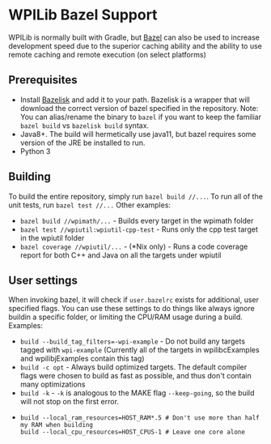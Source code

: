 # WPILib Bazel Support

WPILib is normally built with Gradle, but [Bazel](https://www.bazel.build/) can also be used to increase development speed due to the superior caching ability and the ability to use remote caching and remote execution (on select platforms)


## Prerequisites
- Install [Bazelisk](https://github.com/bazelbuild/bazelisk/releases) and add it to your path. Bazelisk is a wrapper that will download the correct version of bazel specified in the repository. Note: You can alias/rename the binary to `bazel` if you want to keep the familiar `bazel build` vs `bazelisk build` syntax.
- Java8+. The build will hermetically use java11, but bazel requires some version of the JRE be installed to run.
- Python 3

## Building
To build the entire repository, simply run `bazel build //...`. To run all of the unit tests, run `bazel test //...`
Other examples:
- `bazel build //wpimath/...` - Builds every target in the wpimath folder
- `bazel test //wpiutil:wpiutil-cpp-test` - Runs only the cpp test target in the wpiutil folder
- `bazel coverage //wpiutil/...` - (*Nix only) - Runs a code coverage report for both C++ and Java on all the targets under wpiutil

## User settings
When invoking bazel, it will check if `user.bazelrc` exists for additional, user specified flags. You can use these settings to do things like always ignore buildin a specific folder, or limiting the CPU/RAM usage during a build.
Examples:
- `build --build_tag_filters=-wpi-example` - Do not build any targets tagged with `wpi-example` (Currently all of the targets in wpilibcExamples and wpilibjExamples contain this tag)
- `build -c opt` - Always build optimized targets. The default compiler flags were chosen to build as fast as possible, and thus don't contain many optimizations
- `build -k` - `-k` is analogous to the MAKE flag `--keep-going`, so the build will not stop on the first error.
- ```
  build --local_ram_resources=HOST_RAM*.5 # Don't use more than half my RAM when building
  build --local_cpu_resources=HOST_CPUS-1 # Leave one core alone
  ```

